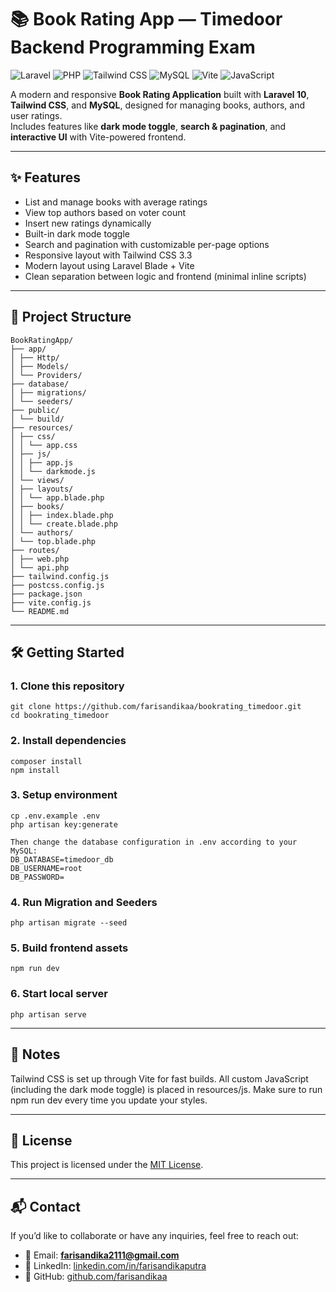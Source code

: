 # 📚 Book Rating App — Timedoor Backend Programming Exam

![Laravel](https://img.shields.io/badge/Laravel-10-FF2D20?style=flat&logo=laravel)
![PHP](https://img.shields.io/badge/PHP-8.2-777BB4?style=flat&logo=php)
![Tailwind CSS](https://img.shields.io/badge/Tailwind_CSS-3.3.3-06B6D4?style=flat&logo=tailwind-css)
![MySQL](https://img.shields.io/badge/MySQL-8.0-4479A1?style=flat&logo=mysql)
![Vite](https://img.shields.io/badge/Vite-Bundler-646CFF?style=flat&logo=vite)
![JavaScript](https://img.shields.io/badge/JavaScript-ES6-F7DF1E?style=flat&logo=javascript)

A modern and responsive **Book Rating Application** built with **Laravel 10**, **Tailwind CSS**, and **MySQL**, designed for managing books, authors, and user ratings.  
Includes features like **dark mode toggle**, **search & pagination**, and **interactive UI** with Vite-powered frontend.

---

## ✨ Features

- List and manage books with average ratings  
- View top authors based on voter count  
- Insert new ratings dynamically  
- Built-in dark mode toggle  
- Search and pagination with customizable per-page options  
- Responsive layout with Tailwind CSS 3.3  
- Modern layout using Laravel Blade + Vite  
- Clean separation between logic and frontend (minimal inline scripts) 

---

## 📂 Project Structure
```
BookRatingApp/
├── app/
│ ├── Http/
│ ├── Models/
│ └── Providers/
├── database/
│ ├── migrations/
│ └── seeders/
├── public/
│ └── build/
├── resources/
│ ├── css/
│ │ └── app.css
│ ├── js/
│ │ ├── app.js
│ │ └── darkmode.js
│ └── views/
│ ├── layouts/
│ │ └── app.blade.php
│ ├── books/
│ │ ├── index.blade.php
│ │ └── create.blade.php
│ └── authors/
│ └── top.blade.php
├── routes/
│ ├── web.php
│ └── api.php
├── tailwind.config.js
├── postcss.config.js
├── package.json
├── vite.config.js
└── README.md
```

---

## 🛠️ Getting Started

### 1. Clone this repository
```
git clone https://github.com/farisandikaa/bookrating_timedoor.git
cd bookrating_timedoor
```

### 2. Install dependencies
```
composer install
npm install
```

### 3. Setup environment
```
cp .env.example .env
php artisan key:generate

Then change the database configuration in .env according to your MySQL:
DB_DATABASE=timedoor_db
DB_USERNAME=root
DB_PASSWORD=
```

### 4. Run Migration and Seeders
```
php artisan migrate --seed
```

### 5. Build frontend assets
```
npm run dev
```

### 6. Start local server
```
php artisan serve
```
---

## 🧠 Notes
Tailwind CSS is set up through Vite for fast builds.
All custom JavaScript (including the dark mode toggle) is placed in resources/js.
Make sure to run npm run dev every time you update your styles.

---

## 📜 License
This project is licensed under the [MIT License](LICENSE).

---

## 📬 Contact
If you’d like to collaborate or have any inquiries, feel free to reach out:

- 📧 Email: **farisandika2111@gmail.com**
- 💼 LinkedIn: [linkedin.com/in/farisandikaputra](https://linkedin.com/in/farisandikaputra)
- 🐙 GitHub: [github.com/farisandikaa](https://github.com/farisandikaa)
